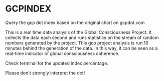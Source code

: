 # GCPINDEX
Query the gcp dot index based on the original chart on gcpdot.com 

This is a real time data analysis of the Global Consciousness Project. It collects the data each second and runs statistics on the stream of random numbers generated by the project. This gcp project analysis is run 10 minutes behind the generation of the data. In this way, it can be seen as a real-time indicator of global consciousness coherence.

Check terminal for the updated index percentage. 

Please don't strongly interpret the dot!
